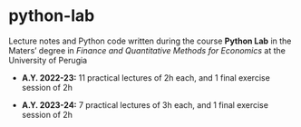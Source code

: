 # python-lab
Lecture notes and Python code written during the course **Python Lab** in the Maters’ degree in *Finance and Quantitative Methods for Economics* at the University of Perugia

*	**A.Y. 2022-23:** 11 practical lectures of 2h each, and 1 final exercise session of 2h

* **A.Y. 2023-24:** 7 practical lectures of 3h each, and 1 final exercise session of 2h

